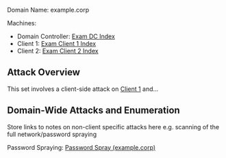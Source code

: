 Domain Name: example.corp

Machines:
- Domain Controller: [Exam DC Index](Exam%20DC%20Index.md)
- Client 1: [Exam Client 1 Index](Exam%20Client%201%20Index.md)
- Client 2: [Exam Client 2 Index](Exam%20Client%202%20Index.md)

## Attack Overview

This set involves a client-side attack on [Client 1](Exam%20Client%201%20Index.md) and...

## Domain-Wide Attacks and Enumeration

Store links to notes on non-client specific attacks here e.g. scanning of the full network/password spraying

Password Spraying: [Password Spray (example.corp)](Password%20Spray%20(example.corp).md)